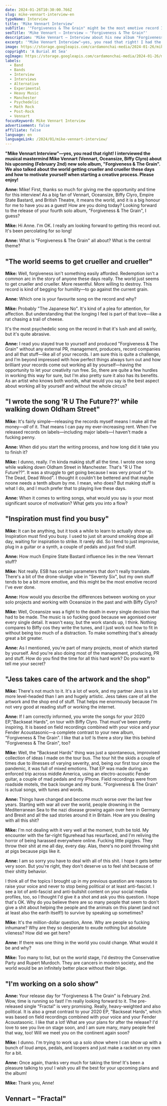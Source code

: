 ```yaml
---
date: 2024-01-26T10:30:00.766Z
slug: mike-vennart-interview-en
typeName: Interview
title: 'Mike Vennart Interview'
subTitle: '"Forgiveness & The Grain" might be the most emotive record I‘ve ever made"'
seoTitle: 'Mike Vennart – Interview – "Forgiveness & The Grain"'
description: 'Mike Vennart – Interview about his new album "Forgiveness & The Grain". Read it now and discover why it‘s the musical mastermind‘s most emotive record so far!'
excerpt: '"Mike Vennart Interview"—yes, you read that right! I had the opportunity to talk to musical mastermind Mike Vennart (Vennart, Oceansize, Biffy Clyro) about his upcoming (February 2nd) new album, "Forgiveness & The Grain". We also talked about the current world situation and how to motivate yourself when starting a creative process. Please enjoy!'
image: https://storage.googleapis.com/cardamonchai-media/2024-01-26/mike-vennart-interview-soundsvegan-com-7-jpg-imagine-585858_898989_1024_768/640.webp
copyright: 'A Burial At Sea'
ogImage: https://storage.googleapis.com/cardamonchai-media/2024-01-26/mike-vennart-interview-soundsvegan-com-og-jpg-imagine-282828_656565_1200_628/640.webp
labels:
  - Band
  - Bands
  - Interview
  - Interviews
  - Alternative
  - Experimental
  - Heavy Music
  - Manchester
  - Psychedelic
  - Math Rock
  - Post-Rock
  - Vennart
focusKeyword: Mike Vennart Interview
advertisement: false
affiliate: false
language: en
languageLink: /2024/01/mike-vennart-interview/
---
```


**"Mike Vennart Interview"—yes, you read that right! I interviewed the musical mastermind Mike Vennart (Vennart, Oceansize, Biffy Clyro) about his upcoming (February 2nd) new solo album, "Forgiveness & The Grain". We also talked about the world getting crueller and crueller these days and how to motivate yourself when starting a creative process. Please enjoy!**

**Anne:** Mike! First, thanks so much for giving me the opportunity and time for this interview! As a big fan of Vennart, Oceansize, Biffy Clyro, Empire State Bastard, and British Theatre, it means the world, and it is a big honour for me to have you as a guest! How are you doing today? Looking forward to the release of your fourth solo album, "Forgiveness & The Grain", I guess?

**Mike:** Hi Anne. I'm OK. I really am looking forward to getting this record out. It's been percolating for so long!

**Anne:** What is "Forgiveness & The Grain" all about? What is the central theme?

## "The world seems to get crueller and crueller"

**Mike:** Well, forgiveness isn't something easily afforded. Redemption isn't a common arc in the story of anyone these days really. The world just seems to get crueller and crueller. More resentful. More willing to destroy. This record is kind of begging for humility—to go against the current grain.

**Anne:** Which one is your favourite song on the record and why?

**Mike:** Probably "The Japanese No". It's kind of a plea for attention, for affection. But understanding that the longing I feel is part of that love—like a rat chasing a trail of cheese.

It's the most psychedelic song on the record in that it's lush and all swirly, but it's quite abrasive.

**Anne:** I read you stayed true to yourself and produced "Forgiveness & The Grain" without any external PR, management, producers, record companies and all that stuff—like all of your records. I am sure this is quite a challenge, and I'm beyond impressed with how perfect things always turn out and how brilliant your records come out working all by yourself—having the opportunity to let your creativity run free. So, there are quite a few hurdles in working this way for sure, but I'm also pretty sure it also has its benefits. As an artist who knows both worlds, what would you say is the best aspect about working all by yourself and without the whole circus?

## "I wrote the song 'R U The Future??' while walking down Oldham Street"

**Mike:** It's fairly simple—releasing the records myself means I make all the money—_all_ of it. That means I can pay my ever-increasing rent. When I've released records on labels—including major labels—I haven't made a fucking penny.

**Anne:** When did you start the writing process, and how long did it take you to finish it?

**Mike:** I dunno, really. I'm kinda making stuff all the time. I wrote one song while walking down Oldham Street in Manchester. That's "R U The Future??". It was a struggle to get going because I was very proud of "In The Dead, Dead Wood". I thought it couldn't be bettered and that maybe noone needs a tenth album by me. I mean, who does? But making stuff is what I do, and I much prefer that to playing live these days.

**Anne:** When it comes to writing songs, what would you say is your most significant source of motivation? What gets you into a flow?

## "Inspiration must find you busy"

**Mike:** It can be anything, but it took a while to learn to actually show up. Inspiration must find you busy. I used to just sit around smoking dope all day, waiting for inspiration to strike. It rarely did. So I tend to just improvise, plug in a guitar or a synth, a couple of pedals and just find stuff.

**Anne:** How much Empire State Bastard influence lies in the new Vennart stuff?

**Mike:** Not really. ESB has certain parameters that don't really translate. There's a bit of the drone-sludge vibe in "Seventy Six", but my own stuff tends to be a bit more emotive, and this might be the most emotive record I've ever done.

**Anne:** How would you describe the differences between working on your solo projects and working with Oceansize in the past and with Biffy Clyro?

**Mike:** Well, Oceansize was a fight to the death in every single decision that had to be made. The music is so fucking good because we agonised over every single detail. It wasn't easy, but the work stands up, I think. Nothing compares to Biffy cos they write the tunes, and I just work out how to fit in without being too much of a distraction. To make something that's already great a bit greater.

**Anne:** As I mentioned, you're part of many projects, most of which started by yourself. And you're also doing most of the management, producing, PR and stuff. How do you find the time for all this hard work? Do you want to tell me your secret?

## "Jess takes care of the artwork and the shop"

**Mike:** There's not much to it. It's a lot of work, and my partner Jess is a lot more level-headed than I am and hugely artistic. Jess takes care of all the artwork and the shop end of stuff. That helps me enormously because I'm not very good at reading stuff or working the internet.

**Anne:** If I am correctly informed, you wrote the songs for your 2020 EP,"Backseat Hards", on tour with Biffy Clyro. That must've been pretty inspiring. It is based on field recordings combined with your voice and your Fender Acoustasonic—a complete contrast to your new album, "Forgiveness & The Grain". I like that a lot! Is there a story like this behind "Forgiveness & The Grain", too?

**Mike:** Well, the "Backseat Hards" thing was just a spontaneous, improvised collection of ideas I made on the tour bus. The tour hit the skids a couple of times due to illnesses of varying severity, and, being our first tour since the pandemic, it was full of mixed emotions. That EP was made during an enforced trip across middle America, using an electro-acoustic Fender guitar, a couple of mad pedals and my iPhone. Field recordings were from roadside motels, the back lounge and my bunk. "Forgiveness & The Grain" is actual songs, with tunes and words.

**Anne:** Things have changed and become much worse over the last few years. Starting with war all over the world, people drowning in the Mediterranean Sea to the nazi disease growing again over here in Germany and Brexit and all the sad stories around it in Britain. How are you dealing with all this shit?

**Mike:** I'm not dealing with it very well at the moment, truth be told. My encounter with the far-right figurehead has resurfaced, and I'm reliving the horror of being harassed everywhere online. Fucking little piggies. They throw their shit at me all day, every day. Alas, there's no point throwing shit at pigs because pigs like it.

**Anne:** I am so sorry you have to deal with all of this shit. I hope it gets better very soon. But you're right, they don't deserve us to feel shit because of their shitty behavior.

I think all of the topics I brought up in my previous question are reasons to raise your voice and never to stop being political or at least anti-fascist. I see a lot of anti-fascist and anti-bullshit content on your social media profiles, too, so I thought I'd give it a shot and ask you this question. I hope that's OK. Why do you believe there are so many people that seem to don't give a shit about helping the people and the animals on this planet (and not at least also the earth itself!) to survive by speaking up sometimes?

**Mike:** It's the million-dollar question, Anne. Why are people so fucking inhumane? Why are they so desperate to exude nothing but absolute vileness? How did we get here?

**Anne:** If there was one thing in the world you could change. What would it be and why?

**Mike:** Too many to list, but on the world stage, I'd destroy the Conservative Party and Rupert Murdoch. They are cancers in modern society, and the world would be an infinitely better place without their bilge.

## "I'm working on a solo show"

**Anne:** Your release day for "Forgiveness & The Grain" is February 2nd. Wow, time is running so fast! I'm really looking forward to it. The pre-released single "Fractal" is very promising. Really, heavy-weighted and also political. It is also a great contrast to your 2020 EP, "Backseat Hards", which was based on field recordings combined with your voice and your Fender Acoustasonic. I like that a lot! What are your plans for after the release? I'd love to see you live on stage soon, and I am sure many, many people feel that way, too! Will we meet you on the continent again soon?

**Mike:** I dunno. I'm trying to work up a solo show where I can show up with a bunch of loud amps, pedals, and loopers and just make a racket on my own for a bit.

**Anne:** Once again, thanks very much for taking the time! It's been a pleasure talking to you! I wish you all the best for your upcoming plans and the album!

**Mike:** Thank you, Anne!

## Vennart – "Fractal"

<YouTube id="2UsHraqzZ54" />

